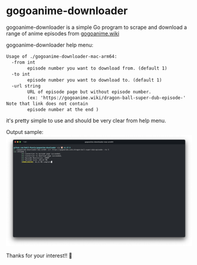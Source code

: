 # gogoanime-downloader

gogoanime-downloader is a simple Go program to scrape and download a range of anime episodes from [gogoanime.wiki](https://gogoanime.wiki/)

gogoanime-downloader help menu:
```text
Usage of ./gogoanime-downloader-mac-arm64:
  -from int
    	episode number you want to download from. (default 1)
  -to int
    	episode number you want to download to. (default 1)
  -url string
    	URL of episode page but without episode number.
    	(ex: 'https://gogoanime.wiki/dragon-ball-super-dub-episode-' Note that link does not contain
    	episode number at the end )
```

it's pretty simple to use and should be very clear from help menu.

Output sample:
![Sample Output](./screenshots/sampleOutput.png)

Thanks for your interest!! 🤗
